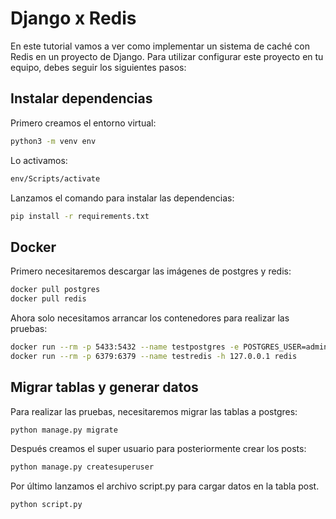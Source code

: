 # Django x Redis

En este tutorial vamos a ver como implementar un sistema de caché con Redis en un proyecto de Django. Para utilizar configurar este proyecto en tu equipo, debes seguir los siguientes pasos:

## Instalar dependencias

Primero creamos el entorno virtual:

```bash
python3 -m venv env
```

Lo activamos:

```bash
env/Scripts/activate
```

Lanzamos el comando para instalar las dependencias:

```bash
pip install -r requirements.txt
```

## Docker

Primero necesitaremos descargar las imágenes de postgres y redis:

```bash
docker pull postgres
docker pull redis
```

Ahora solo necesitamos arrancar los contenedores para realizar las pruebas:

```bash
docker run --rm -p 5433:5432 --name testpostgres -e POSTGRES_USER=admin -e POSTGRES_PASSWORD=admin123 -e POSTGRES_DB=test postgres
docker run --rm -p 6379:6379 --name testredis -h 127.0.0.1 redis
```

## Migrar tablas y generar datos

Para realizar las pruebas, necesitaremos migrar las tablas a postgres:

```bash
python manage.py migrate
```

Después creamos el super usuario para posteriormente crear los posts:

```bash
python manage.py createsuperuser
```

Por último lanzamos el archivo script.py para cargar datos en la tabla post.

```bash
python script.py
```